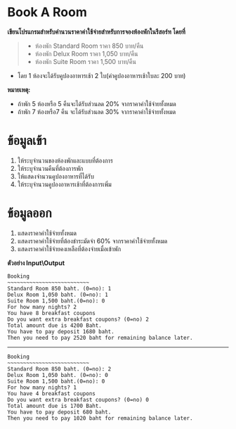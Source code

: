 
#  Book A Room

**เขียนโปรแกรมสําหรับคํานวนราคาค่าใช้จ่ายสําหรับการจองห้องพักในรีสอร์ท โดยที่**
 > * ห้องพัก Standard Room ราคา 850  บาท/คืน
 > * ห้องพัก Delux Room    ราคา 1,050 บาท/คืน
 > * ห้องพัก Suite Room   ราคา 1,500 บาท/คืน
 - โดย 1 ห้องจะได้รับคูปองอาหารเช้า 2 ใบ(ค่าคูปองอาหารเช้าใบละ 200 บาท)

 **หมายเหตุ:**  
- ถ้าพัก 5 ห้องหรือ 5 คืนจะได้รับส่วนลด 20% จากราคาค่าใช้จ่ายทั้งหมด
- ถ้าพัก 7 ห้องหรือ7 คืน จะได้รับส่วนลด 30% จากราคาค่าใช้จ่ายทั้งหมด

# ข้อมูลเข้า
1. ให้ระบุจํานวนของห้องพักและแบบที่ต้องการ
2. ให้ระบุจํานวนคืนที่ต้องการพัก
3. ให้แสดงจํานวนคูปองอาหารที่ได้รับ
4. ให้ระบุจํานวนคูปองอาหารเช้าที่ต้องการเพิ่ม

# ข้อมูลออก
1. แสดงราคาค่าใช้จ่ายทั้งหมด
2. แสดงราคาค่าใช้จ่ายที่ต้องชําระมัดจํา 60% จากราคาค่าใช้จ่ายทั้งหมด
3. แสดงราคาค่าใช้จ่ายคงเหลือที่ต้องจ่ายเมื่อเข้าพัก



**ตัวอย่าง Input\Output**

```
Booking
~~~~~~~~~~~~~~~~~~~~~~~~~~
Standard Room 850 baht. (0=no): 1
Delux Room 1,050 baht. (0=no): 1
Suite Room 1,500 baht.(0=no): 0
For how many nights? 2
You have 8 breakfast coupons
Do you want extra breakfast coupons? (0=no) 2
Total amount due is 4200 Baht.
You have to pay deposit 1680 baht.
Then you need to pay 2520 baht for remaining balance later.
```
---
```
Booking
~~~~~~~~~~~~~~~~~~~~~~~~~~
Standard Room 850 baht. (0=no): 2
Delux Room 1,050 baht. (0=no): 0
Suite Room 1,500 baht.(0=no): 0
For how many nights? 1
You have 4 breakfast coupons
Do you want extra breakfast coupons? (0=no) 0
Total amount due is 1700 Baht.
You have to pay deposit 680 baht.
Then you need to pay 1020 baht for remaining balance later.
```


